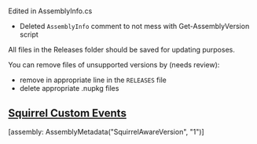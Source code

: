#

Edited in AssemblyInfo.cs

- Deleted `AssemblyInfo` comment to not mess with Get-AssemblyVersion script

All files in the Releases folder should be saved for updating purposes.

You can remove files of unsupported versions by (needs review):

- remove in appropriate line in the `RELEASES` file
- delete appropriate .nupkg files

## [Squirrel Custom Events](https://github.com/Squirrel/Squirrel.Windows/blob/master/docs/using/custom-squirrel-events.md)

[assembly: AssemblyMetadata("SquirrelAwareVersion", "1")]
